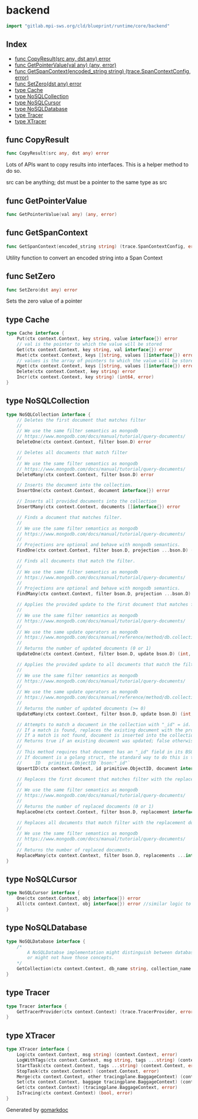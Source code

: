 <!-- Code generated by gomarkdoc. DO NOT EDIT -->

# backend

```go
import "gitlab.mpi-sws.org/cld/blueprint/runtime/core/backend"
```

## Index

- [func CopyResult\(src any, dst any\) error](<#CopyResult>)
- [func GetPointerValue\(val any\) \(any, error\)](<#GetPointerValue>)
- [func GetSpanContext\(encoded\_string string\) \(trace.SpanContextConfig, error\)](<#GetSpanContext>)
- [func SetZero\(dst any\) error](<#SetZero>)
- [type Cache](<#Cache>)
- [type NoSQLCollection](<#NoSQLCollection>)
- [type NoSQLCursor](<#NoSQLCursor>)
- [type NoSQLDatabase](<#NoSQLDatabase>)
- [type Tracer](<#Tracer>)
- [type XTracer](<#XTracer>)


<a name="CopyResult"></a>
## func CopyResult

```go
func CopyResult(src any, dst any) error
```

Lots of APIs want to copy results into interfaces. This is a helper method to do so.

src can be anything; dst must be a pointer to the same type as src

<a name="GetPointerValue"></a>
## func GetPointerValue

```go
func GetPointerValue(val any) (any, error)
```



<a name="GetSpanContext"></a>
## func GetSpanContext

```go
func GetSpanContext(encoded_string string) (trace.SpanContextConfig, error)
```

Utility function to convert an encoded string into a Span Context

<a name="SetZero"></a>
## func SetZero

```go
func SetZero(dst any) error
```

Sets the zero value of a pointer

<a name="Cache"></a>
## type Cache



```go
type Cache interface {
    Put(ctx context.Context, key string, value interface{}) error
    // val is the pointer to which the value will be stored
    Get(ctx context.Context, key string, val interface{}) error
    Mset(ctx context.Context, keys []string, values []interface{}) error
    // values is the array of pointers to which the value will be stored
    Mget(ctx context.Context, keys []string, values []interface{}) error
    Delete(ctx context.Context, key string) error
    Incr(ctx context.Context, key string) (int64, error)
}
```

<a name="NoSQLCollection"></a>
## type NoSQLCollection



```go
type NoSQLCollection interface {
    // Deletes the first document that matches filter
    //
    // We use the same filter semantics as mongodb
    // https://www.mongodb.com/docs/manual/tutorial/query-documents/
    DeleteOne(ctx context.Context, filter bson.D) error

    // Deletes all documents that match filter
    //
    // We use the same filter semantics as mongodb
    // https://www.mongodb.com/docs/manual/tutorial/query-documents/
    DeleteMany(ctx context.Context, filter bson.D) error

    // Inserts the document into the collection.
    InsertOne(ctx context.Context, document interface{}) error

    // Inserts all provided documents into the collection
    InsertMany(ctx context.Context, documents []interface{}) error

    // Finds a document that matches filter.
    //
    // We use the same filter semantics as mongodb
    // https://www.mongodb.com/docs/manual/tutorial/query-documents/
    //
    // Projections are optional and behave with mongodb semantics.
    FindOne(ctx context.Context, filter bson.D, projection ...bson.D) (NoSQLCursor, error)

    // Finds all documents that match the filter.
    //
    // We use the same filter semantics as mongodb
    // https://www.mongodb.com/docs/manual/tutorial/query-documents/
    //
    // Projections are optional and behave with mongodb semantics.
    FindMany(ctx context.Context, filter bson.D, projection ...bson.D) (NoSQLCursor, error) // Result is not a slice -> it is an object we can use to retrieve documents using res.All().

    // Applies the provided update to the first document that matches filter
    //
    // We use the same filter semantics as mongodb
    // https://www.mongodb.com/docs/manual/tutorial/query-documents/
    //
    // We use the same update operators as mongodb
    // https://www.mongodb.com/docs/manual/reference/method/db.collection.update/
    //
    // Returns the number of updated documents (0 or 1)
    UpdateOne(ctx context.Context, filter bson.D, update bson.D) (int, error)

    // Applies the provided update to all documents that match the filter
    //
    // We use the same filter semantics as mongodb
    // https://www.mongodb.com/docs/manual/tutorial/query-documents/
    //
    // We use the same update operators as mongodb
    // https://www.mongodb.com/docs/manual/reference/method/db.collection.update/
    //
    // Returns the number of updated documents (>= 0)
    UpdateMany(ctx context.Context, filter bson.D, update bson.D) (int, error)

    // Attempts to match a document in the collection with "_id" = id.
    // If a match is found, replaces the existing document with the provided document.
    // If a match is not found, document is inserted into the collection.
    // Returns true if an existing document was updated; false otherwise
    //
    // This method requires that document has an "_id" field in its BSON representation.
    // If document is a golang struct, the standard way to do this is to tag a field as follows:
    //     ID   primitive.ObjectID `bson:"_id"`
    UpsertID(ctx context.Context, id primitive.ObjectID, document interface{}) (bool, error)

    // Replaces the first document that matches filter with the replacement document.
    //
    // We use the same filter semantics as mongodb
    // https://www.mongodb.com/docs/manual/tutorial/query-documents/
    //
    // Returns the number of replaced documents (0 or 1)
    ReplaceOne(ctx context.Context, filter bson.D, replacement interface{}) (int, error)

    // Replaces all documents that match filter with the replacement documents.
    //
    // We use the same filter semantics as mongodb
    // https://www.mongodb.com/docs/manual/tutorial/query-documents/
    //
    // Returns the number of replaced documents.
    ReplaceMany(ctx context.Context, filter bson.D, replacements ...interface{}) (int, error)
}
```

<a name="NoSQLCursor"></a>
## type NoSQLCursor



```go
type NoSQLCursor interface {
    One(ctx context.Context, obj interface{}) error
    All(ctx context.Context, obj interface{}) error //similar logic to Decode, but for multiple documents
}
```

<a name="NoSQLDatabase"></a>
## type NoSQLDatabase



```go
type NoSQLDatabase interface {
    /*
    	A NoSQLDatabse implementation might distinguish between databases and collections,
    	or might not have those concepts.
    */
    GetCollection(ctx context.Context, db_name string, collection_name string) (NoSQLCollection, error)
}
```

<a name="Tracer"></a>
## type Tracer



```go
type Tracer interface {
    GetTracerProvider(ctx context.Context) (trace.TracerProvider, error)
}
```

<a name="XTracer"></a>
## type XTracer



```go
type XTracer interface {
    Log(ctx context.Context, msg string) (context.Context, error)
    LogWithTags(ctx context.Context, msg string, tags ...string) (context.Context, error)
    StartTask(ctx context.Context, tags ...string) (context.Context, error)
    StopTask(ctx context.Context) (context.Context, error)
    Merge(ctx context.Context, other tracingplane.BaggageContext) (context.Context, error)
    Set(ctx context.Context, baggage tracingplane.BaggageContext) (context.Context, error)
    Get(ctx context.Context) (tracingplane.BaggageContext, error)
    IsTracing(ctx context.Context) (bool, error)
}
```

Generated by [gomarkdoc](<https://github.com/princjef/gomarkdoc>)
